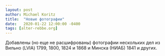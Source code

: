 ```yaml
---
layout: post
author: Michael Koritz
title:  "Новые фотографии"
date:   2020-01-22 12:00:00 -0400
tags: [alter-rebbe.org]
---
```

Добавлены (но еще не расшифрованы) фотографии нескольких дел из
Вильно (LVIA) 1799, 1800, 1824 и 1868 и Минска (НИАБ) 1841 и других.

